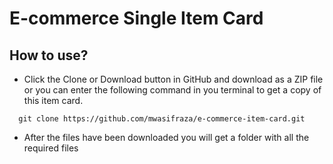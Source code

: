 # E-commerce Single Item Card

## How to use?

* Click the Clone or Download button in GitHub and download as a ZIP file or you can enter the following command in you terminal to get a copy of this item card.

```
  git clone https://github.com/mwasifraza/e-commerce-item-card.git
```

* After the files have been downloaded you will get a folder with all the required files
